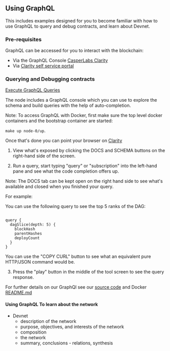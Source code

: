 ## Using GraphQL

This includes examples designed for you to become familiar with how to use GraphQL to query and debug contracts, and learn about Devnet.

### Pre-requisites
GraphQL can be accessed for you to interact with the blockchain:
- Via the GraphQL Console [CasperLabs Clarity](http://devnet-graphql.casperlabs.io:40403/graphql)
- Via [Clarity self service portal](https://clarity.casperlabs.io/#/)

### Querying and Debugging contracts

[Execute GraphQL Queries](https://github.com/CasperLabs/CasperLabs/tree/v0.14.0/hack/docker#execute-graphql-queries)

The node includes a GraphQL console which you can use to explore the schema and build queries with the help of auto-completion.

Note: To access GraphQL with Docker, first make sure the top level docker containers and the bootstrap container are started:

`make up node-0/up`.

Once that's done you can point your browser on [Clarity](http://localhost:40403/graphql)

1. View what's exposed by clicking the DOCS and SCHEMA buttons on the right-hand side of the screen.
   
2. Run a query, start typing "query" or "subscription" into the
   left-hand pane and see what the code completion offers up.

Note: The DOCS tab can be kept open on the right hand side to see what's
available and closed when you finished your query.


For example:

You can use the following query to see the top 5 ranks of the DAG:


```shell

query {
  dagSlice(depth: 5) {
    blockHash
    parentHashes
    deployCount
  }
}
```

You can use the "COPY CURL" button to see what an equivalent pure
HTTP/JSON command would be.

3. Press the "play" button in the middle of the tool screen to see the query response.

For further details on our GraphQl see our [source code](https://clarity.casperlabs.io/#/) and Docker
[README.md](https://github.com/CasperLabs/CasperLabs/tree/v0.14.0/hack/docker)


#### Using GraphQL To learn about the network

- Devnet
  - description of the network
  - purpose, objectives, and interests of the network
  - composition
  - the network
  - summary, conclusions - relations, synthesis

<!--See Akosh demo February 25, 2020-->